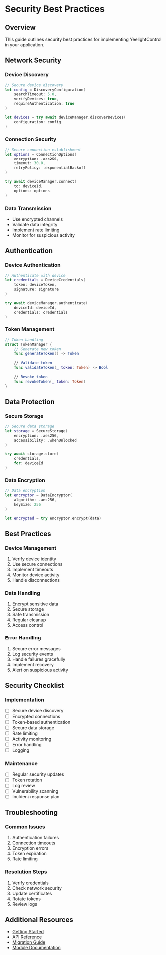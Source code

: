 # Security Best Practices

## Overview
This guide outlines security best practices for implementing YeelightControl in your application.

## Network Security

### Device Discovery
```swift
// Secure device discovery
let config = DiscoveryConfiguration(
    searchTimeout: 5.0,
    verifyDevices: true,
    requireAuthentication: true
)

let devices = try await deviceManager.discoverDevices(
    configuration: config
)
```

### Connection Security
```swift
// Secure connection establishment
let options = ConnectionOptions(
    encryption: .aes256,
    timeout: 30.0,
    retryPolicy: .exponentialBackoff
)

try await deviceManager.connect(
    to: deviceId,
    options: options
)
```

### Data Transmission
- Use encrypted channels
- Validate data integrity
- Implement rate limiting
- Monitor for suspicious activity

## Authentication

### Device Authentication
```swift
// Authenticate with device
let credentials = DeviceCredentials(
    token: deviceToken,
    signature: signature
)

try await deviceManager.authenticate(
    deviceId: deviceId,
    credentials: credentials
)
```

### Token Management
```swift
// Token handling
struct TokenManager {
    // Generate new token
    func generateToken() -> Token
    
    // Validate token
    func validateToken(_ token: Token) -> Bool
    
    // Revoke token
    func revokeToken(_ token: Token)
}
```

## Data Protection

### Secure Storage
```swift
// Secure data storage
let storage = SecureStorage(
    encryption: .aes256,
    accessibility: .whenUnlocked
)

try await storage.store(
    credentials,
    for: deviceId
)
```

### Data Encryption
```swift
// Data encryption
let encryptor = DataEncryptor(
    algorithm: .aes256,
    keySize: 256
)

let encrypted = try encryptor.encrypt(data)
```

## Best Practices

### Device Management
1. Verify device identity
2. Use secure connections
3. Implement timeouts
4. Monitor device activity
5. Handle disconnections

### Data Handling
1. Encrypt sensitive data
2. Secure storage
3. Safe transmission
4. Regular cleanup
5. Access control

### Error Handling
1. Secure error messages
2. Log security events
3. Handle failures gracefully
4. Implement recovery
5. Alert on suspicious activity

## Security Checklist

### Implementation
- [ ] Secure device discovery
- [ ] Encrypted connections
- [ ] Token-based authentication
- [ ] Secure data storage
- [ ] Rate limiting
- [ ] Activity monitoring
- [ ] Error handling
- [ ] Logging

### Maintenance
- [ ] Regular security updates
- [ ] Token rotation
- [ ] Log review
- [ ] Vulnerability scanning
- [ ] Incident response plan

## Troubleshooting

### Common Issues
1. Authentication failures
2. Connection timeouts
3. Encryption errors
4. Token expiration
5. Rate limiting

### Resolution Steps
1. Verify credentials
2. Check network security
3. Update certificates
4. Rotate tokens
5. Review logs

## Additional Resources
- [Getting Started](getting-started.md)
- [API Reference](api-reference.md)
- [Migration Guide](migration-guide.md)
- [Module Documentation](../Sources/) 
